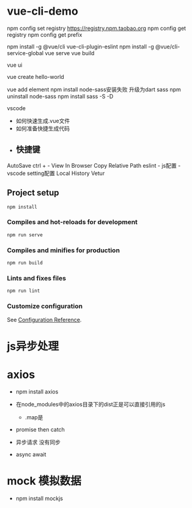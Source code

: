 # vue-cli-demo
npm config set registry https://registry.npm.taobao.org
npm config get registry
npm config get prefix

npm install -g @vue/cli
  vue-cli-plugin-eslint
npm install -g @vue/cli-service-global
vue serve
vue build

vue ui

vue create hello-world

 vue add element
 npm install
  node-sass安装失败 升级为dart sass
  npm uninstall node-sass
  npm install sass -S -D

vscode
  - 如何快速生成.vue文件
  - 如何准备快捷生成代码
  - 快捷键
    - 
  AutoSave
  ctrl + -
  View In Browser
  Copy Relative Path
  eslint
    - js配置
    - vscode setting配置
  Local History
  Vetur

## Project setup
```
npm install
```

### Compiles and hot-reloads for development
```
npm run serve
```

### Compiles and minifies for production
```
npm run build
```

### Lints and fixes files
```
npm run lint
```

### Customize configuration
See [Configuration Reference](https://cli.vuejs.org/config/).


# js异步处理
# axios
- npm install axios
- 在node_modules中的axios目录下的dist正是可以直接引用的js
    - .map是
- promise then catch
- 异步请求 没有同步

- async await

# mock 模拟数据
- npm install mockjs